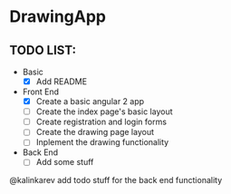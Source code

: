 # DrawingApp

## TODO LIST:
- Basic
  - [X] Add README
- Front End
  - [X] Create a basic angular 2 app
  - [ ] Create the index page's basic layout
  - [ ] Create registration and login forms
  - [ ] Create the drawing page layout
  - [ ] Inplement the drawing functionality
- Back End
  - [ ] Add some stuff
 
@kalinkarev add todo stuff for the back end functionality
